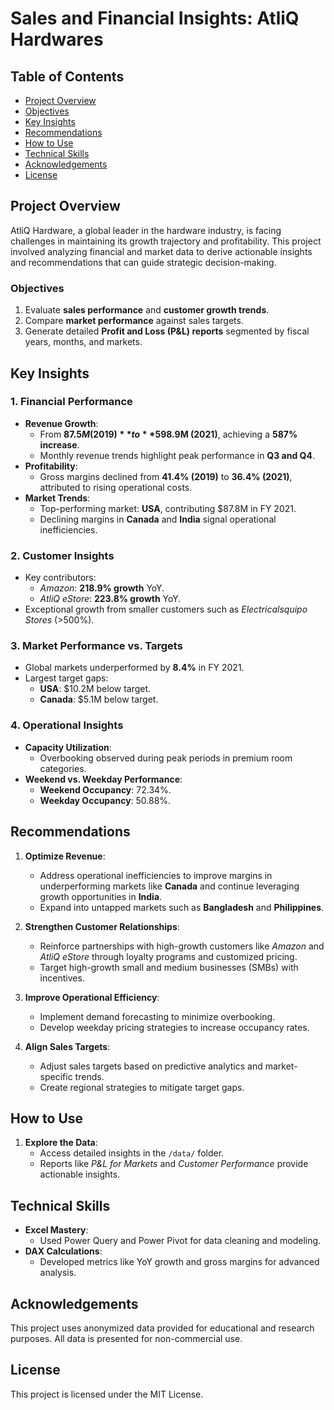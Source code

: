 # Sales and Financial Insights: AtliQ Hardwares

## Table of Contents
- [Project Overview](#project-overview)
- [Objectives](#objectives)
- [Key Insights](#key-insights)
- [Recommendations](#recommendations)
- [How to Use](#how-to-use)
- [Technical Skills](#technical-skills)
- [Acknowledgements](#acknowledgements)
- [License](#license)

## **Project Overview**
AtliQ Hardware, a global leader in the hardware industry, is facing challenges in maintaining its growth trajectory and profitability. This project involved analyzing financial and market data to derive actionable insights and recommendations that can guide strategic decision-making.

### **Objectives**
1. Evaluate **sales performance** and **customer growth trends**.
2. Compare **market performance** against sales targets.
3. Generate detailed **Profit and Loss (P&L) reports** segmented by fiscal years, months, and markets.


## **Key Insights**

### **1. Financial Performance**
- **Revenue Growth**:
  - From **$87.5M (2019)** to **$598.9M (2021)**, achieving a **587% increase**.
  - Monthly revenue trends highlight peak performance in **Q3 and Q4**.
- **Profitability**:
  - Gross margins declined from **41.4% (2019)** to **36.4% (2021)**, attributed to rising operational costs.
- **Market Trends**:
  - Top-performing market: **USA**, contributing $87.8M in FY 2021.
  - Declining margins in **Canada** and **India** signal operational inefficiencies.

### **2. Customer Insights**
- Key contributors:
  - *Amazon*: **218.9% growth** YoY.
  - *AtliQ eStore*: **223.8% growth** YoY.
- Exceptional growth from smaller customers such as *Electricalsquipo Stores* (>500%).

### **3. Market Performance vs. Targets**
- Global markets underperformed by **8.4%** in FY 2021.
- Largest target gaps:
  - **USA**: $10.2M below target.
  - **Canada**: $5.1M below target.

### **4. Operational Insights**
- **Capacity Utilization**:
  - Overbooking observed during peak periods in premium room categories.
- **Weekend vs. Weekday Performance**:
  - **Weekend Occupancy**: 72.34%.
  - **Weekday Occupancy**: 50.88%.


## **Recommendations**

1. **Optimize Revenue**:
   - Address operational inefficiencies to improve margins in underperforming markets like **Canada** and continue leveraging growth opportunities in **India**.
   - Expand into untapped markets such as **Bangladesh** and **Philippines**.

2. **Strengthen Customer Relationships**:
   - Reinforce partnerships with high-growth customers like *Amazon* and *AtliQ eStore* through loyalty programs and customized pricing.
   - Target high-growth small and medium businesses (SMBs) with incentives.

3. **Improve Operational Efficiency**:
   - Implement demand forecasting to minimize overbooking.
   - Develop weekday pricing strategies to increase occupancy rates.

4. **Align Sales Targets**:
   - Adjust sales targets based on predictive analytics and market-specific trends.
   - Create regional strategies to mitigate target gaps.


## **How to Use**

1. **Explore the Data**:
   - Access detailed insights in the `/data/` folder.
   - Reports like *P&L for Markets* and *Customer Performance* provide actionable insights.



## **Technical Skills**
- **Excel Mastery**:
  - Used Power Query and Power Pivot for data cleaning and modeling.
- **DAX Calculations**:
  - Developed metrics like YoY growth and gross margins for advanced analysis.


## **Acknowledgements**
This project uses anonymized data provided for educational and research purposes. All data is presented for non-commercial use.


## **License**
This project is licensed under the MIT License. 


